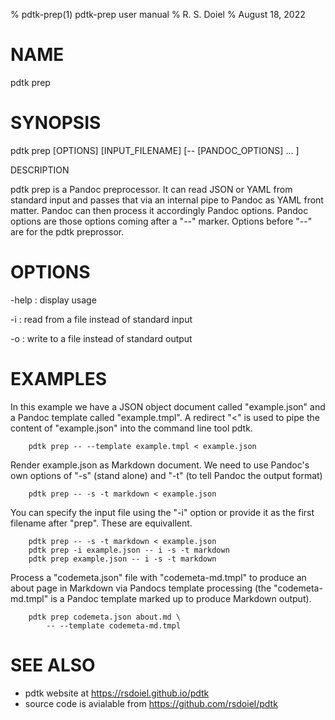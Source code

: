 % pdtk-prep(1) pdtk-prep user manual
% R. S. Doiel
% August 18, 2022

# NAME

pdtk prep

# SYNOPSIS

pdtk prep [OPTIONS] [INPUT_FILENAME] [-- [PANDOC_OPTIONS] ... ]

DESCRIPTION

pdtk prep is a Pandoc preprocessor. It can read JSON 
or YAML from standard input and passes that via an internal 
pipe to Pandoc as YAML front matter. Pandoc can then process it
accordingly Pandoc options. Pandoc options are those options
coming after a "--" marker. Options before "--" are for
the pdtk preprossor. 

# OPTIONS

-help
: display usage

-i
: read from a file instead of standard input

-o
: write to a file instead of standard output

# EXAMPLES

In this example we have a JSON object document called
"example.json" and a Pandoc template called "example.tmpl".
A redirect "<" is used to pipe the content of "example.json"
into the command line tool pdtk.

~~~shell
    pdtk prep -- --template example.tmpl < example.json
~~~

Render example.json as Markdown document. We need to use
Pandoc's own options of "-s" (stand alone) and "-t" (to
tell Pandoc the output format)

~~~shell
    pdtk prep -- -s -t markdown < example.json
~~~

You can specify the input file using the "-i" option or
provide it as the first filename after "prep". These are
equivallent.

~~~shell
    pdtk prep -- -s -t markdown < example.json
    pdtk prep -i example.json -- i -s -t markdown
    pdtk prep example.json -- i -s -t markdown
~~~

Process a "codemeta.json" file with "codemeta-md.tmpl" to
produce an about page in Markdown via Pandocs template
processing (the "codemeta-md.tmpl" is a Pandoc template
marked up to produce Markdown output).

~~~shell
    pdtk prep codemeta.json about.md \
        -- --template codemeta-md.tmpl
~~~

# SEE ALSO

- pdtk website at https://rsdoiel.github.io/pdtk
- source code is avialable from https://github.com/rsdoiel/pdtk


